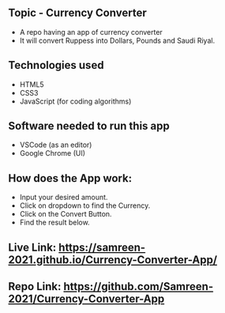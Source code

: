 ## Topic - Currency Converter
- A repo having an app of currency converter
- It will convert Ruppess into Dollars, Pounds and Saudi Riyal.
​
## Technologies used
- HTML5 
- CSS3
- JavaScript (for coding algorithms)

## Software needed to run this app
- VSCode (as an editor)
- Google Chrome (UI)

## How does the App work:
- Input your desired amount.
- Click on dropdown to find the Currency.
- Click on the Convert Button. 
- Find the result below. 

## Live Link: https://samreen-2021.github.io/Currency-Converter-App/
## Repo Link: https://github.com/Samreen-2021/Currency-Converter-App
